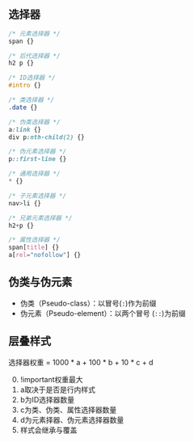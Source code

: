 ## 选择器

```css
/* 元素选择器 */
span {}

/* 后代选择器 */
h2 p {}

/* ID选择器 */
#intro {}

/* 类选择器 */
.date {}

/* 伪类选择器 */
a:link {}
div p:nth-child(2) {}

/* 伪元素选择器 */
p::first-line {}

/* 通用选择器 */
* {}

/* 子元素选择器 */
nav>li {}

/* 兄弟元素选择器 */
h2+p {}

/* 属性选择器 */
span[title] {}
a[rel="nofollow"] {}
```

## 伪类与伪元素

- 伪类（Pseudo-class）：以冒号(`:`)作为前缀
- 伪元素（Pseudo-element）：以两个冒号 (`::`)为前缀

## 层叠样式

选择器权重 = 1000 * a + 100 * b + 10 * c + d

0. !important权重最大
1. a取决于是否是行内样式
2. b为ID选择器数量
3. c为类、伪类、属性选择器数量
4. d为元素择器、伪元素选择器数量
5. 样式会继承与覆盖

